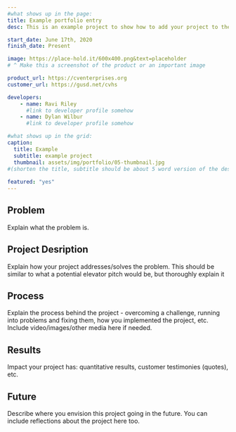 ```yaml
---
#what shows up in the page:
title: Example portfolio entry
desc: This is an example project to show how to add your project to the CV Enterprises website.

start_date: June 17th, 2020
finish_date: Present

image: https://place-hold.it/600x400.png&text=placeholder
# ^ Make this a screenshot of the product or an important image

product_url: https://cventerprises.org
customer_url: https://gusd.net/cvhs

developers:
    - name: Ravi Riley
      #link to developer profile somehow
    - name: Dylan Wilbur
      #link to developer profile somehow

#what shows up in the grid: 
caption: 
  title: Example
  subtitle: example project
  thumbnail: assets/img/portfolio/05-thumbnail.jpg
#(shorten the title, subtitle should be about 5 word version of the description, use a thumbnail version of your image)
  
featured: "yes"
---
```


## Problem
Explain what the problem is.

## Project Desription 
Explain how your project addresses/solves the problem. 
This should be similar to what a potential elevator pitch would be, but thoroughly explain it

## Process 
Explain the process behind the project - overcoming a challenge, running into problems and fixing 
them, how you implemented the project, etc. Include video/images/other media here if needed.

## Results 
Impact your project has: quantitative results, customer testimonies (quotes), etc.

## Future
Describe where you envision this project going in the future. 
You can include reflections about the project here too.

